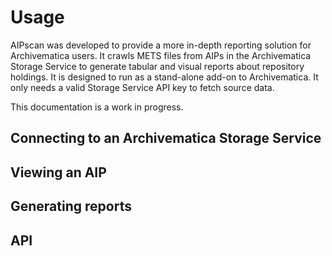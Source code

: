 # Usage

AIPscan was developed to provide a more in-depth reporting solution for
Archivematica users. It crawls METS files from AIPs in the Archivematica Storage
Service to generate tabular and visual reports about repository holdings. It is
designed to run as a stand-alone add-on to Archivematica. It only needs a valid
Storage Service API key to fetch source data.

This documentation is a work in progress.

## Connecting to an Archivematica Storage Service

## Viewing an AIP

## Generating reports

## API
